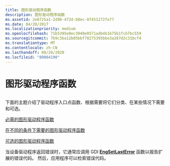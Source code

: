 ```yaml
---
title: 图形驱动程序函数
description: 图形驱动程序函数
ms.assetid: 2e8725a1-2d98-472d-b8ec-8f451272fe77
ms.date: 04/20/2017
ms.localizationpriority: medium
ms.openlocfilehash: 71b5395e0ec3948e0571adb4b1b75b1fcb7bc559
ms.sourcegitcommit: 7b9c3ba12b05bbf78275395bbe3a287d2c31bcf4
ms.translationtype: MT
ms.contentlocale: zh-CN
ms.lasthandoff: 08/28/2020
ms.locfileid: "89064190"
---
```

# <a name="graphics-driver-functions"></a>图形驱动程序函数


## <span id="ddk_graphics_driver_functions_gg"></span><span id="DDK_GRAPHICS_DRIVER_FUNCTIONS_GG"></span>


下面的主题介绍了驱动程序入口点函数、根据需要将它们分类、在某些情况下需要和可选。

[必需的图形驱动程序函数](required-graphics-driver-functions.md)

[在不同的条件下需要的图形驱动程序函数](conditionally-required-graphics-driver-functions.md)

[可选的图形驱动程序函数](optional-graphics-driver-functions.md)

当设备驱动程序返回错误时，它通常应调用 GDI [**EngSetLastError**](/windows/desktop/api/winddi/nf-winddi-engsetlasterror) 函数以报告扩展的错误代码。 然后，应用程序可以检索错误代码。

 


